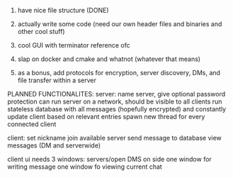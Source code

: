 1) have nice file structure (DONE)

2) actually write some code (need our own header files and binaries and other cool stuff)

3) cool GUI with terminator reference ofc

4) slap on docker and cmake and whatnot (whatever that means)

5) as a bonus, add protocols for encryption, server discovery, DMs, and file transfer within a server


PLANNED FUNCTIONALITES:
server:
name server, give optional password protection
can run server on a network, should be visible to all clients
run stateless database with all messages (hopefully encrypted) and constantly update client based on relevant entries
spawn new thread for every connected client

client:
set nickname
join available server
send message to database
view messages (DM and serverwide)

client ui needs 3 windows:
servers/open DMS on side
one window for writing message
one window fo viewing current chat

